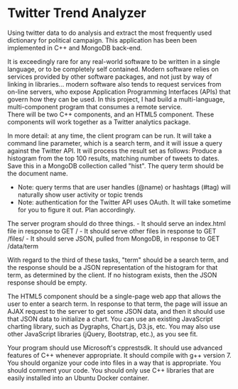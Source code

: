 # Twitter Trend Analyzer
Using twitter data to do analysis and extract the most frequently used dictionary for political campaign. This application has been been implemented in C++ and MongoDB back-end.

It is exceedingly rare for any real-world software to be written in a single language, or to be completely self contained. Modern software relies on services provided by other software packages, and not just by way of linking in libraries... modern software also tends to request services from on-line servers, who expose Application Programming Interfaces (APIs) that govern how they can be used. In this project, I had build a multi-language, multi-component program that consumes a remote service.  
There will be two C++ components, and an HTML5 component.  These components will work together as a Twitter analytics package. 

In more detail: at any time, the client program can be run.  It will take a command line parameter, which is a search term, and it will issue a query against the Twitter API.  It will process the result set as follows: 
Produce a histogram from the top 100 results, matching number of tweets to dates.  Save this in a MongoDB collection called "hist".  The query term should be the document name.
- Note: query terms that are user handles (@name) or hashtags (#tag) will naturally show user activity or topic trends
- Note: authentication for the Twitter API uses OAuth.  It will take sometime for you to figure it out.  Plan accordingly.
 
The server program should do three things.
    - It should serve an index.html file in response to GET /
    - It should serve other files in response to GET /files/<filename>
    - It should serve JSON, pulled from MongoDB, in response to GET /data/term
  
With regard to the third of these tasks, "term" should be a search term, and the response should be a JSON representation of the histogram for that term, as determined by the client.  If no histogram exists, then the JSON response should be empty.
 
The HTML5 component should be a single-page web app that allows the user to enter a search term.  In response to that term, the page will issue an AJAX request to the server to get some JSON data, and then it should use that JSON data to initialize a chart.  You can use an existing JavaScript charting library, such as Dygraphs, Chart.js, D3.js, etc.  You may also use other JavaScript libraries (jQuery, Bootstrap, etc.), as you see fit.
 
Your program should use Microsoft's cpprestsdk.  It should use advanced features of C++ whenever appropriate.  It should compile with g++ version 7. You should organize your code into files in a way that is appropriate. You should comment your code. You should only use C++ libraries that are easily installed into an Ubuntu Docker container.
